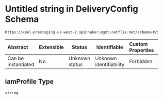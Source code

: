 # Untitled string in DeliveryConfig Schema

```txt
https://keel-prestaging.us-west-2.spinnaker.mgmt.netflix.net/schema/#/$defs/TitusClusterSpec/properties/iamProfile
```




| Abstract            | Extensible | Status         | Identifiable            | Custom Properties | Additional Properties | Access Restrictions | Defined In                                                    |
| :------------------ | ---------- | -------------- | ----------------------- | :---------------- | --------------------- | ------------------- | ------------------------------------------------------------- |
| Can be instantiated | No         | Unknown status | Unknown identifiability | Forbidden         | Allowed               | none                | [keel.schema.json\*](keel.schema.json "open original schema") |

## iamProfile Type

`string`
